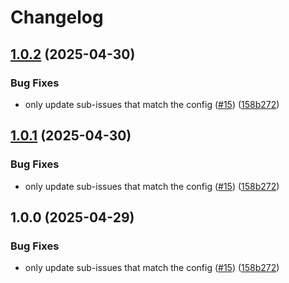 # Changelog

## [1.0.2](https://github.com/beeme1mr/federated-issue-action/compare/v1.0.1...v1.0.2) (2025-04-30)


### Bug Fixes

* only update sub-issues that match the config ([#15](https://github.com/beeme1mr/federated-issue-action/issues/15)) ([158b272](https://github.com/beeme1mr/federated-issue-action/commit/158b272f79ff78166e47ab7a3edc9a7c5071f6a9))

## [1.0.1](https://github.com/beeme1mr/federated-issue-action/compare/v1.0.0...v1.0.1) (2025-04-30)


### Bug Fixes

* only update sub-issues that match the config ([#15](https://github.com/beeme1mr/federated-issue-action/issues/15)) ([158b272](https://github.com/beeme1mr/federated-issue-action/commit/158b272f79ff78166e47ab7a3edc9a7c5071f6a9))

## 1.0.0 (2025-04-29)


### Bug Fixes

* only update sub-issues that match the config ([#15](https://github.com/beeme1mr/federated-issue-action/issues/15)) ([158b272](https://github.com/beeme1mr/federated-issue-action/commit/158b272f79ff78166e47ab7a3edc9a7c5071f6a9))
